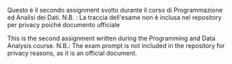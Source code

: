 Questo è il secondo assignment svolto durante il corso di Programmazione ed Analisi dei Dati.
N.B. : La traccia dell'esame non è inclusa nel repository per privacy poiché documento ufficiale

This is the second assignment written during the Programming and Data Analysis course.
N.B.: The exam prompt is not included in the repository for privacy reasons, as it is an official document.
